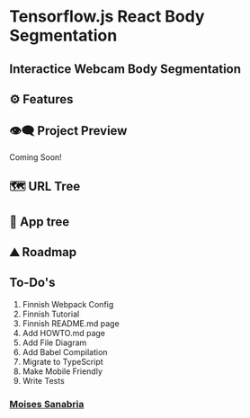 # Tensorflow.js React Body Segmentation

## **Interactice Webcam Body Segmentation**

## ⚙ Features

## 👁️‍🗨️ Project Preview

Coming Soon!

## 🗺 URL Tree

## 🌿 App tree

## ⛰️ Roadmap

## To-Do's

1. Finnish Webpack Config
2. Finnish Tutorial
3. Finnish README.md page
4. Add HOWTO.md page
5. Add File Diagram
6. Add Babel Compilation
7. Migrate to TypeScript
8. Make Mobile Friendly
9. Write Tests

### [Moises Sanabria](https://www.moises.tech/)

